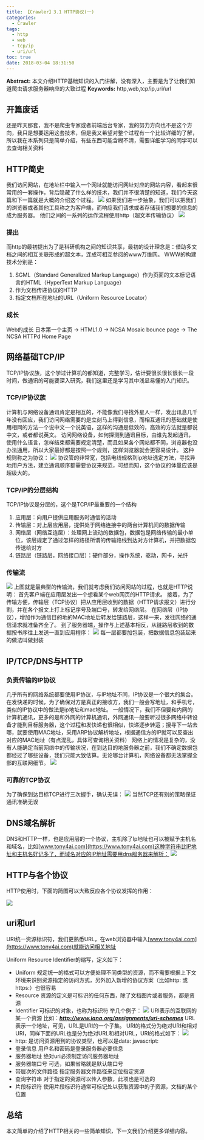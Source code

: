 ```yaml
---
title: 【Crawler】3.1 HTTP协议(一)
categories:
  - Crawler
tags:
  - http
  - web
  - tcp/ip
  - uri/url
toc: true
date: 2018-03-04 18:31:50
---
```


**Abstract:** 本文介绍HTTP基础知识的入门讲解，没有深入，主要是为了让我们知道爬虫请求服务器响应的大致过程
**Keywords:** http,web,tcp/ip,uri/url

<!--more-->

## 开篇废话
还是昨天那套，我不是爬虫专家或者前端后台专家，我的努力方向也不是这个方向，我只是想要运用这套技术，但是我又希望对整个过程有一个比较详细的了解，所以我在本系列只是简单介绍，有些东西可能含糊不清，需要详细学习的同学可以去查询相关资料
## HTTP简史
我们访问网站，在地址栏中输入一个网址就能访问网址对应的网站内容，看起来很常用的一套操作，背后隐藏了什么样的技术，我们并不很清楚的知道，我们今天这篇和下一篇就是大概的介绍这个过程。
![](https://tony4ai-1251394096.cos.ap-hongkong.myqcloud.com/blog_images/Crawler-3-1-HTTP协议-1/brower.png)
如果我们进一步抽象，我们可以把我们的浏览器或者其他工具称之为客户端，而响应我们请求或者存储我们想要的信息的成为服务器。
他们之间的一系列的运作流程使用http（超文本传输协议）
![](https://tony4ai-1251394096.cos.ap-hongkong.myqcloud.com/blog_images/Crawler-3-1-HTTP协议-1/client.png)
### 提出
而http的最初提出为了是科研机构之间的知识共享，最初的设计理念是：借助多文档之间的相互关联形成的超文本，连成可相互参阅的www万维网。
WWW的构建技术分别是：
1. SGML（Standard Generalized Markup Language）作为页面的文本标记语言的HTML（HyperText Markup Language）
2. 作为文档传递协议的HTTP
3. 指定文档所在地址的URL（Uniform Resource Locator）
### 成长
Web的成长
日本第一个主页 -> HTML1.0 -> NCSA Mosaic bounce page -> The NCSA HTTPd Home Page

## 网络基础TCP/IP
TCP/IP协议族，这个学过计算机的都知道，完整学习，估计要很长很长很长一段时间，做通讯的可能要深入研究，我们这里还是学习其中浅显易懂的入门知识。
### TCP/IP协议族
计算机与网络设备通讯肯定是相互的，不能像我们寻找外星人一样，发出讯息几千年没有回应，我们访问网络需要的是立刻马上得到信息，而相互通讯的基础就是使用相同的方法一个说中文一个说英语，这样的沟通是低效的，高效的方法就是都说中文，或者都说英文。
访问网络设备，如何探测到通讯目标，由谁先发起通讯，使用什么语言，怎样结束都需要规定清楚，而且如果各个网站都不同，浏览器也没办法通用，所以大家最好都是按照一个规则，这样浏览器就会更容易设计。
这种规则称之为协议：
![](https://tony4ai-1251394096.cos.ap-hongkong.myqcloud.com/blog_images/Crawler-3-1-HTTP协议-1/protocol.png)
协议管的非常宽，包括电线规格到ip地址选定方法，寻找异地用户方法，建立通讯顺序都需要协议来规范，可想而知，这个协议的体量应该是超级大的。
### TCP/IP的分层结构
TCP/IP协议是分层的，这个是TCP/IP最重要的一个结构
1. 应用层：向用户提供应用服务时通信的活动
2. 传输层：对上层应用层，提供处于网络连接中的两台计算机间的数据传输
3. 网络层（网络互连层）：处理网上流动的数据包，数据包是网络传输的最小单位，该层规定了通过怎样的路径所谓的传输路线到达对方计算机，并把数据包传送给对方
4. 链路层（链路层，网络接口层）：硬件部分，操作系统，驱动，网卡，光纤

### 传输流
![](https://tony4ai-1251394096.cos.ap-hongkong.myqcloud.com/blog_images/Crawler-3-1-HTTP协议-1/传输流.png)
上图就是最典型的传输流，我们就考虑我们访问网站的过程，也就是HTTP说明：
首先客户端在应用层发出一个想看某个web网页的HTTP请求。
接着，为了传输方便，传输层（TCP协议）把从应用层收到的数据（HTTP请求报文）进行分割，并在各个报文上打上标记序号及端口号，转发给网络层。
在网络层（IP协议），增加作为通信目的地的MAC地址后转发给链路层，这样一来，发往网络的通信请求就准备齐全了。
到了服务器端，操作与上述基本相反，从链路层收到的数据按书序往上发送一直到应用程序：
![](https://tony4ai-1251394096.cos.ap-hongkong.myqcloud.com/blog_images/Crawler-3-1-HTTP协议-1/传输过程.png)
每一层都要加包装，把数据信息包装起来的做法叫做封装
## IP/TCP/DNS与HTTP
### 负责传输的IP协议
几乎所有的网络系统都要使用IP协议，与IP地址不同，IP协议是一个很大的集合。
在发快递的时候，为了确保对方是真正的接收方，我们一般会写地址，和手机号，类似的IP协议中的做法是ip地址和mac地址。
一般情况下，我们不但要和内网的计算机通讯，更多的是和外网的计算机通讯，外网通讯一般要听过很多网络中转设备才能到目标服务器，这个过程和发快递也很相似，快递逐步转运；搜寻下一站去哪，就要使用MAC地址，采用ARP协议解析地址，根据通信方的IP就可以反查出对应的MAC地址（有点混乱，具体可查询相关资料）
网络上的情况是复杂的，没有人能确定当前网络中的传输状况，在到达目的地服务器之前，我们不确定数据包都经过了哪些设备，我们只能大致估算。无论哪台计算机，网络设备都无法掌握全部的互联网细节。
![](https://tony4ai-1251394096.cos.ap-hongkong.myqcloud.com/blog_images/Crawler-3-1-HTTP协议-1/mac_arp.png)
### 可靠的TCP协议
为了确保到达目标TCP进行三次握手，确认无误：
![](https://tony4ai-1251394096.cos.ap-hongkong.myqcloud.com/blog_images/Crawler-3-1-HTTP协议-1/三次握手.png)
当然TCP还有别的策略保证通讯准确无误
## DNS域名解析
DNS和HTTP一样，也是应用层的一个协议，主机除了Ip地址也可以被赋予主机名和域名，比如[www.tony4ai.com](https://www.tony4ai.com)这种字符串比IP地址和主机名好记多了，而域名对应的IP地址需要用dns服务器来解析：
![](https://tony4ai-1251394096.cos.ap-hongkong.myqcloud.com/blog_images/Crawler-3-1-HTTP协议-1/dns.png)
## HTTP与各个协议
HTTP使用时，下面的简图可以大致反应各个协议发挥的作用：


![](https://tony4ai-1251394096.cos.ap-hongkong.myqcloud.com/blog_images/httpiptcp.png)


## uri和url
URI统一资源标识符，我们更熟悉URL，在web浏览器中输入[www.tony4ai.com](https://www.tony4ai.com)就能访问相关地址

Uniform Resource Identifier的缩写，定义如下：
- Uniform
规定统一的格式可以方便处理不同类型的资源，而不需要根据上下文环境来识别资源指定的访问方式，另外加入新增的协议方案（比如http: 或https:）也很容易
- Resource
资源的定义是可标识的任何东西，除了文档图片或者服务，都是资源
- Identifier
可标识的对象，也称为标识符
举几个例子：
![](https://tony4ai-1251394096.cos.ap-hongkong.myqcloud.com/blog_images/Crawler-3-1-HTTP协议-1/uri.png)
URI表示的互联网的某一个资源
比如：***http://www.iana.org/assignments/uri-schemes***
URL表示一个地址，可见，URL是URI的一个子集。
URI的格式分为绝对URI和相对URI，同样下面的URL也是分为绝对URL和相对URL，URI的格式如下：
![](https://tony4ai-1251394096.cos.ap-hongkong.myqcloud.com/blog_images/Crawler-3-1-HTTP协议-1/uri_form.png)
- http:
是访问资源用到的协议类型，也可以是data: javascript:
- 登录信息
用户名和密码是登录服务器必要信息
- 服务器地址
绝对uri必须制定访问服务器地址
- 服务器端口号
可选，如果省略就是默认端口号
- 带层次的文件路径
指定服务器文件路径来定位指定资源
- 查询字符串
对于指定的资源可以传入参数，此项也是可选的
- 片段标识符
使用片段标识符通常可标记处以获取资源中的子资源，文档的某个位置


## 总结
本文简单的介绍了HTTP相关的一些简单知识，下一文我们介绍更多详细内容。

